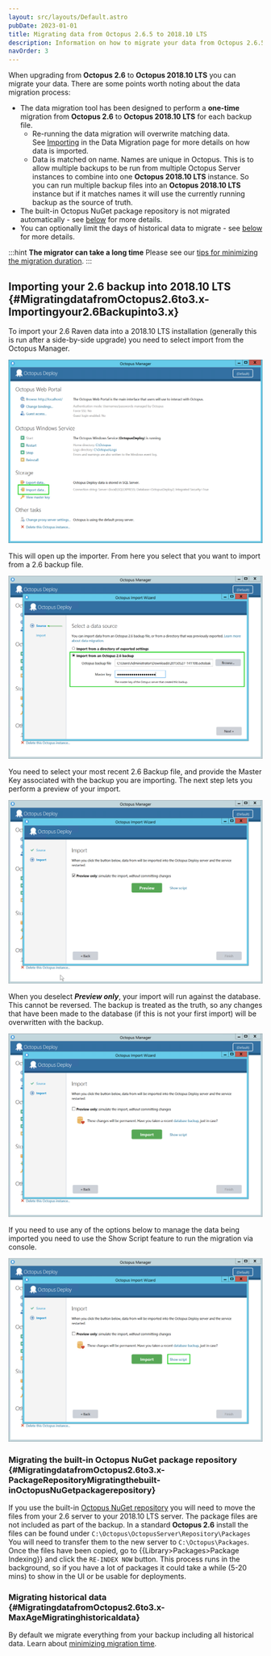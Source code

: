 ```yaml
---
layout: src/layouts/Default.astro
pubDate: 2023-01-01
title: Migrating data from Octopus 2.6.5 to 2018.10 LTS
description: Information on how to migrate your data from Octopus 2.6.5 to 2018.10 LTS.
navOrder: 3
---
```


When upgrading from **Octopus 2.6** to **Octopus 2018.10 LTS** you can migrate your data. There are some points worth noting about the data migration process:

- The data migration tool has been designed to perform a **one-time** migration from **Octopus 2.6** to **Octopus 2018.10 LTS** for each backup file.
    * Re-running the data migration will overwrite matching data. See [Importing](/docs/administration/data/data-migration.md) in the Data Migration page for more details on how data is imported.
    * Data is matched on name. Names are unique in Octopus. This is to allow multiple backups to be run from multiple Octopus Server instances to combine into one **Octopus 2018.10 LTS** instance.
    So you can run multiple backup files into an **Octopus 2018.10 LTS** instance but if it matches names it will use the currently running backup as the source of truth.
- The built-in Octopus NuGet package repository is not migrated automatically - see [below](/docs/administration/upgrading/legacy/upgrading-from-octopus-2.6.5-2018.10lts/migrating-data-from-octopus-2.6.5-2018.10lts.md) for more details.
- You can optionally limit the days of historical data to migrate - see [below](/docs/administration/upgrading/legacy/upgrading-from-octopus-2.6.5-2018.10lts/migrating-data-from-octopus-2.6.5-2018.10lts.md) for more details.

:::hint
**The migrator can take a long time**
Please see our [tips for minimizing the migration duration](minimize-migration-time.md).
:::

## Importing your 2.6 backup into 2018.10 LTS {#MigratingdatafromOctopus2.6to3.x-Importingyour2.6Backupinto3.x}

To import your 2.6 Raven data into a 2018.10 LTS installation (generally this is run after a side-by-side upgrade) you need to select import from the Octopus Manager.

![](images/3964992.png "width=500")

This will open up the importer. From here you select that you want to import from a 2.6 backup file.

![](images/3964993.png "width=500")

You need to select your most recent 2.6 Backup file, and provide the Master Key associated with the backup you are importing. The next step lets you perform a preview of your import.

![](images/3964994.png "width=500")

When you deselect ***Preview only***, your import will run against the database. This cannot be reversed. The backup is treated as the truth, so any changes that have been made to the database (if this is not your first import) will be overwritten with the backup.

![](images/3964995.png "width=500")

If you need to use any of the options below to manage the data being imported you need to use the Show Script feature to run the migration via console.

![](images/3964996.png "width=500")

### Migrating the built-in Octopus NuGet package repository {#MigratingdatafromOctopus2.6to3.x-PackageRepositoryMigratingthebuilt-inOctopusNuGetpackagerepository}

If you use the built-in [Octopus NuGet repository](/docs/packaging-applications/package-repositories/index.md) you will need to move the files from your 2.6 server to your 2018.10 LTS server. The package files are not included as part of the backup.
In a standard **Octopus 2.6** install the files can be found under `C:\Octopus\OctopusServer\Repository\Packages`
You will need to transfer them to the new server to `C:\Octopus\Packages`. Once the files have been copied, go to {{Library>Packages>Package Indexing}} and click the `RE-INDEX NOW` button. This process runs in the background, so if you have a lot of packages it could take a while (5-20 mins) to show in the UI or be usable for deployments.

### Migrating historical data {#MigratingdatafromOctopus2.6to3.x-MaxAgeMigratinghistoricaldata}

By default we migrate everything from your backup including all historical data. Learn about [minimizing migration time](minimize-migration-time.md).
